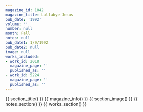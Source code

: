 ```yaml
---
magazine_id: 1042
magazine_title: Lullabye Jesus
pub_date: '1992'
volume: ''
number: null
month: Fall
notes: null
pub_date1: 1/9/1992
pub_date2: null
image: null
works_included:
- work_id: 2018
  magazine_page: ''
  published_as: ''
- work_id: 5224
  magazine_page: ''
  published_as: ''
---
```


{{ section_title() }}
{{ magazine_info() }}
{{ section_image() }}
{{ notes_section() }}
{{ works_section() }}
